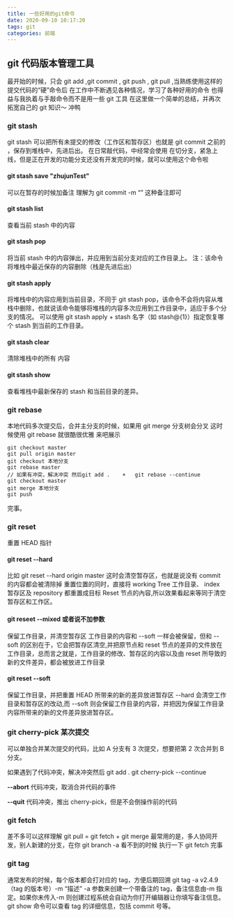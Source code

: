 ```yaml
---
title: 一些好用的git命令
date: 2020-09-10 10:17:20
tags: git
categories: 前端
---
```


## git 代码版本管理工具

最开始的时候，只会 git add ,git commit , git push , git pull ,当熟练使用这样的提交代码的“硬”命令后
在工作中不断遇见各种情况，学习了各种好用的命令
也得益与我执着与手敲命令而不是用一些 git 工具
在这里做一个简单的总结，并再次拓宽自己的 git 知识～
冲鸭

### git stash

git stash 可以把所有未提交的修改（工作区和暂存区）也就是 git commit 之前的 ，保存到堆栈中，先进后出。
在日常敲代码，中经常会使用
在切分支，紧急上线，但是正在开发的功能分支还没有开发完的时候，就可以使用这个命令啦

#### git stash save "zhujunTest"

可以在暂存的时候加备注 理解为 git commit -m “” 这种备注即可

#### git stash list

查看当前 stash 中的内容

#### git stash pop

将当前 stash 中的内容弹出，并应用到当前分支对应的工作目录上。
注：该命令将堆栈中最近保存的内容删除（栈是先进后出）

#### git stash apply

将堆栈中的内容应用到当前目录，不同于 git stash pop，该命令不会将内容从堆栈中删除，也就说该命令能够将堆栈的内容多次应用到工作目录中，适应于多个分支的情况。
可以使用 git stash apply + stash 名字（如 stash@{1}）指定恢复哪个 stash 到当前的工作目录。

#### git stash clear

清除堆栈中的所有 内容

#### git stash show

查看堆栈中最新保存的 stash 和当前目录的差异。

### git rebase

本地代码多次提交后，合并主分支的时候，如果用 git merge 分支树会分叉
这时候使用 git rebase 就很酷很优雅
来吧展示

```
git checkout master
git pull origin master
git checkout 本地分支
git rebase master
// 如果有冲突，解决冲突 然后git add .    +   git rebase --continue
git checkout master
git merge 本地分支
git push

```

完事。

### git reset

重置 HEAD 指针

#### git reset --hard

比如 git reset --hard origin master 这时会清空暂存区，也就是说没有 commit 的内容都会被清除掉
重置位置的同时，直接将 working Tree 工作目录、 index 暂存区及 repository 都重置成目标 Reset 节点的內容,所以效果看起来等同于清空暂存区和工作区。

#### git reseet --mixed 或者说不加参数

保留工作目录，并清空暂存区
工作目录的内容和 --soft 一样会被保留，但和 --soft 的区别在于，它会把暂存区清空,并把原节点和 reset 节点的差异的文件放在工作目录，总而言之就是，工作目录的修改、暂存区的内容以及由 reset 所导致的新的文件差异，都会被放进工作目录

#### git reset --soft

保留工作目录，并把重置 HEAD 所带来的新的差异放进暂存区
--hard 会清空工作目录和暂存区的改动,而 --soft 则会保留工作目录的内容，并把因为保留工作目录内容所带来的新的文件差异放进暂存区。

### git cherry-pick 某次提交

可以单独合并某次提交的代码，比如 A 分支有 3 次提交，想要把第 2 次合并到 B 分支。

如果遇到了代码冲突，解决冲突然后
git add .
git cherry-pick --continue

**--abort**
代码冲突，取消合并代码的事件

**--quit**
代码冲突，推出 cherry-pick，但是不会倒操作前的代码

### git fetch

差不多可以这样理解
git pull = git fetch + git merge
最常用的是，多人协同开发，别人新建的分支，在你 git branch -a 看不到的时候
执行一下 git fetch
完事

### git tag

通常发布的时候，每个版本都会打对应的 tag，方便后期回溯
git tag -a v2.4.9 （tag 的版本号）-m “描述”
-a 参数来创建一个带备注的 tag，备注信息由-m 指定。如果你未传入-m 则创建过程系统会自动为你打开编辑器让你填写备注信息。
git show 命令可以查看 tag 的详细信息，包括 commit 号等。

